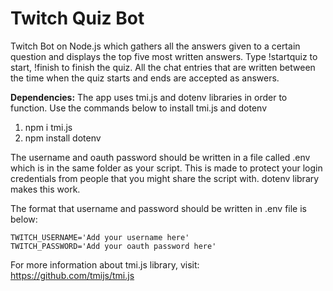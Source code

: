 # Twitch Quiz Bot
Twitch Bot on Node.js which gathers all the answers given to a certain question and displays the top five most written answers.
Type !startquiz to start, !finish to finish the quiz. All the chat entries that are written between the time when the quiz starts and ends are accepted as answers.

**Dependencies:**
The app uses tmi.js and dotenv libraries in order to function. Use the commands below to install tmi.js and dotenv

1. npm i tmi.js
2. npm install dotenv

The username and oauth password should be written in a file called .env which is in the same folder as your script. This is made to protect your login credentials from people that you might share the script with. dotenv library makes this work.

The format that username and password should be written in .env file is below:

    TWITCH_USERNAME='Add your username here'
    TWITCH_PASSWORD='Add your oauth password here'


For more information about tmi.js library, visit: https://github.com/tmijs/tmi.js
